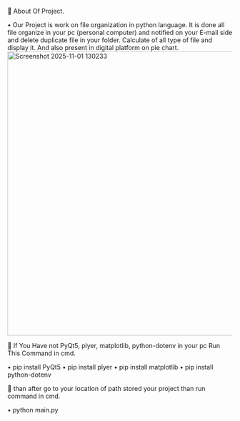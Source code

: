 
	About Of Project.

•	Our Project is work on file organization in python language. It is done all file organize in your pc (personal computer) and notified on your E-mail side and delete duplicate file in your folder. Calculate of all type of file and display it. And also present in digital platform on pie chart.     
<img width="993" height="636" alt="Screenshot 2025-11-01 130233" src="https://github.com/user-attachments/assets/054af469-5339-495e-b74d-03961f03c72c" />



	If You Have not PyQt5, plyer, matplotlib, python-dotenv in your pc Run This Command in cmd.

•	pip install PyQt5
•	pip install plyer
•	pip install matplotlib
•	pip install python-dotenv

	than after go to your location of path stored your project than run command in cmd.

•	python main.py  

